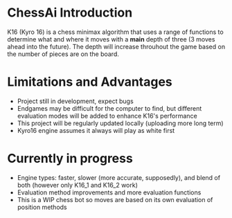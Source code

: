 # ChessAi Introduction
K16 (Kyro 16) is a chess minimax algorithm that uses a range of functions to determine what and where it moves with a **main** depth of three (3 moves ahead into the future). The depth will increase throuhout the game based on the number of pieces are on the board.

# Limitations and Advantages

- Project still in development, expect bugs
- Endgames may be difficult for the computer to find, but different evaluation modes will be added to enhance K16's performance
- This project will be regularly updated locally (uploading more long term)
- Kyro16 engine assumes it always will play as white first

# Currently in progress

- Engine types: faster, slower (more accurate, supposedly), and blend of both (however only K16_1 and K16_2 work)
- Evaluation method improvements and more evaluation functions
- This is a WIP chess bot so moves are based on its own evaluation of position methods

